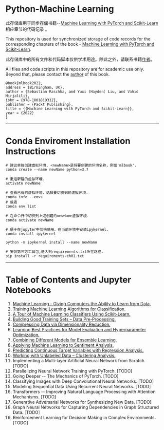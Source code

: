 # Python-Machine Learning

此存储库用于同步存储书籍--[Machine Learning with PyTorch and Scikit-Learn](https://www.amazon.com/Machine-Learning-PyTorch-Scikit-Learn-scikit-learn-ebook-dp-B09NW48MR1/dp/B09NW48MR1/)相应章节的代码记录 。

This repository is used for synchronized storage of code records for the corresponding chapters of the book - [Machine Learning with PyTorch and Scikit-Learn](https://www.amazon.com/Machine-Learning-PyTorch-Scikit-Learn-scikit-learn-ebook-dp-B09NW48MR1/dp/B09NW48MR1/).

此存储库中的所有文件和代码脚本仅供学术用途。除此之外，请联系书籍[作者](https://x.com/rasbt)。

All files and code scripts in this repository are for academic use only. Beyond that, please contact the [author](https://x.com/rasbt) of this book.

```
@book{mlbook2022,  
address = {Birmingham, UK},  
author = {Sebastian Raschka, and Yuxi (Hayden) Liu, and Vahid Mirjalili},  
isbn = {978-1801819312},   
publisher = {Packt Publishing},  
title = {{Machine Learning with PyTorch and Scikit-Learn}},  
year = {2022}  
}
```

---

# Conda Enviroment Installation Instructions

```
# 建议单独创建虚拟环境, <newName>是将要创建的环境名称，例如'mlbook'.
conda create --name newName python=3.7

# 激活新建的虚拟环境.
activate newName

# 查看已有的虚拟环境，选择要切换到的虚拟环境.
conda info --envs
# 或者
conda env list

# 在命令行中切换到上述创建的newName虚拟环境.
conda activate newName

# 便于在jupyter中切换使用，在当前环境中安装ipykernel.
conda install ipykernel

python -m ipykernel install --name newName

# 安装第三方工具包,进入到requirements.txt所在路径.
pip install -r requirements-ch01.txt
```

---

# Table of Contents and Jupyter Notebooks

1. [Machine Learning - Giving Computers the Ability to Learn from Data.](https://nbviewer.jupyter.org/urls/raw.githubusercontent.com/YaoXiao-CS/Python-MachineLearning/main/Chapter1.ipynb)
2. [Training Machine Learning Algorithms for Classification.](https://github.com/YaoXiao-CS/Python-MachineLearning/blob/main/Chapter2.ipynb)
3. [A Tour of Machine Learning Classifiers Using Scikit-Learn.](https://github.com/YaoXiao-CS/Python-MachineLearning/blob/main/Chapter3.ipynb)
4. [Building Good Training Sets – Data Pre-Processing.](https://github.com/YaoXiao-CS/Python-MachineLearning/blob/main/Chapter4.ipynb)
5. [Compressing Data via Dimensionality Reduction.](https://github.com/YaoXiao-CS/Python-MachineLearning/blob/main/Chapter5.ipynb)
6. [Learning Best Practices for Model Evaluation and Hyperparameter Optimization.](https://github.com/YaoXiao-CS/Python-MachineLearning/blob/main/Chapter6.ipynb)
7. [Combining Different Models for Ensemble Learning.](https://github.com/YaoXiao-CS/Python-MachineLearning/blob/main/Chapter7.ipynb)
8. [Applying Machine Learning to Sentiment Analysis.](https://github.com/YaoXiao-CS/Python-MachineLearning/blob/main/Chapter8.ipynb)
9. [Predicting Continuous Target Variables with Regression Analysis.](https://github.com/YaoXiao-CS/Python-MachineLearning/blob/main/Chapter9.ipynb)
10. [Working with Unlabeled Data – Clustering Analysis.](https://github.com/YaoXiao-CS/Python-MachineLearning/blob/main/Chapter10.ipynb)
11. Implementing a Multi-layer Artificial Neural Network from Scratch. [TODO]
12. Parallelizing Neural Network Training with PyTorch. [TODO]
13. Going Deeper -- The Mechanics of PyTorch. [TODO]
14. Classifying Images with Deep Convolutional Neural Networks. [TODO]
15. Modeling Sequential Data Using Recurrent Neural Networks. [TODO]
16. Transformers -- Improving Natural Language Processing with Attention Mechanisms. [TODO]
17. Generative Adversarial Networks for Synthesizing New Data. [TODO]
18. Graph Neural Networks for Capturing Dependencies in Graph Structured Data. [TODO]
19. Reinforcement Learning for Decision Making in Complex Environments. [TODO]
